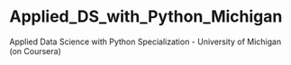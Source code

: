 # Applied_DS_with_Python_Michigan
Applied Data Science with Python Specialization - University of Michigan (on Coursera)
